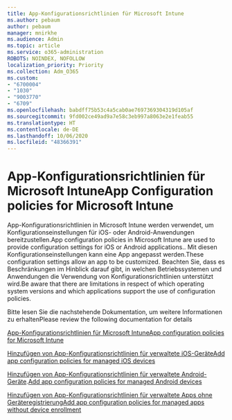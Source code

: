 ```yaml
---
title: App-Konfigurationsrichtlinien für Microsoft Intune
ms.author: pebaum
author: pebaum
manager: mnirkhe
ms.audience: Admin
ms.topic: article
ms.service: o365-administration
ROBOTS: NOINDEX, NOFOLLOW
localization_priority: Priority
ms.collection: Adm_O365
ms.custom:
- "6700004"
- "1030"
- "9003770"
- "6709"
ms.openlocfilehash: babdff75b53c4a5cab0ae7697369304319d105af
ms.sourcegitcommit: 9fd002ce49ad9a7e58c3eb997a8063e2e1feab55
ms.translationtype: HT
ms.contentlocale: de-DE
ms.lasthandoff: 10/06/2020
ms.locfileid: "48366391"
---
```

# <a name="app-configuration-policies-for-microsoft-intune"></a><span data-ttu-id="40667-102">App-Konfigurationsrichtlinien für Microsoft Intune</span><span class="sxs-lookup"><span data-stu-id="40667-102">App Configuration policies for Microsoft Intune</span></span>

<span data-ttu-id="40667-103">App-Konfigurationsrichtlinien in Microsoft Intune werden verwendet, um Konfigurationseinstellungen für iOS- oder Android-Anwendungen bereitzustellen.</span><span class="sxs-lookup"><span data-stu-id="40667-103">App configuration policies in Microsoft Intune are used to provide configuration settings for iOS or Android applications..</span></span> <span data-ttu-id="40667-104">Mit diesen Konfigurationseinstellungen kann eine App angepasst werden.</span><span class="sxs-lookup"><span data-stu-id="40667-104">These configuration settings allow an app to be customized.</span></span> <span data-ttu-id="40667-105">Beachten Sie, dass es Beschränkungen im Hinblick darauf gibt, in welchen Betriebssystemen und Anwendungen die Verwendung von Konfigurationsrichtlinien unterstützt wird.</span><span class="sxs-lookup"><span data-stu-id="40667-105">Be aware that there are limitations in respect of which operating system versions and which applications support the use of configuration policies.</span></span>

<span data-ttu-id="40667-106">Bitte lesen Sie die nachstehende Dokumentation, um weitere Informationen zu erhalten</span><span class="sxs-lookup"><span data-stu-id="40667-106">Please review the following documentation for details</span></span>

[<span data-ttu-id="40667-107">App-Konfigurationsrichtlinien für Microsoft Intune</span><span class="sxs-lookup"><span data-stu-id="40667-107">App configuration policies for Microsoft Intune</span></span>](https://docs.microsoft.com/intune/app-configuration-policies-overview)  

[<span data-ttu-id="40667-108">Hinzufügen von App-Konfigurationsrichtlinien für verwaltete iOS-Geräte</span><span class="sxs-lookup"><span data-stu-id="40667-108">Add app configuration policies for managed iOS devices</span></span>](https://docs.microsoft.com/intune/app-configuration-policies-use-ios)  

<span data-ttu-id="40667-109">[Hinzufügen von App-Konfigurationsrichtlinien für verwaltete Android-Geräte](https://docs.microsoft.com/intune/app-configuration-policies-use-android).</span><span class="sxs-lookup"><span data-stu-id="40667-109">[Add app configuration policies for managed Android devices](https://docs.microsoft.com/intune/app-configuration-policies-use-android)</span></span>

[<span data-ttu-id="40667-110">Hinzufügen von App-Konfigurationsrichtlinien für verwaltete Apps ohne Geräteregistrierung</span><span class="sxs-lookup"><span data-stu-id="40667-110">Add app configuration policies for managed apps without device enrollment</span></span>](https://docs.microsoft.com/intune/app-configuration-policies-managed-app)
